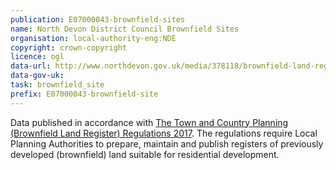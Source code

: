 ```yaml
---
publication: E07000043-brownfield-sites
name: North Devon District Council Brownfield Sites
organisation: local-authority-eng:NDE
copyright: crown-copyright
licence: ogl
data-url: http://www.northdevon.gov.uk/media/378118/brownfield-land-register-december-2017.csv
data-gov-uk: 
task: brownfield_site
prefix: E07000043-brownfield-site
---
```


Data published in accordance with [The Town and Country Planning (Brownfield Land Register) Regulations 2017](http://www.legislation.gov.uk/uksi/2017/403/contents/made).
The regulations require Local Planning Authorities to prepare, maintain and publish registers of previously developed (brownfield) land suitable for residential development.

